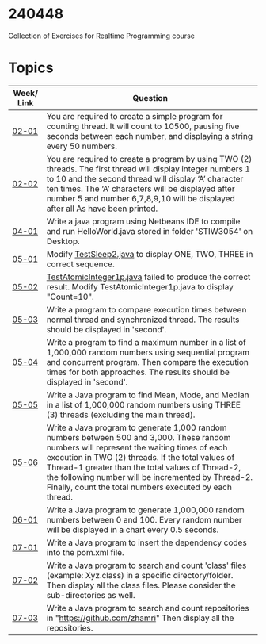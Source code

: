 # 240448
Collection of Exercises for Realtime Programming course

# Topics
| Week/ Link    | Question         |
| ------------- | -------------    |
| [02-01](https://github.com/syeel/240448/blob/master/src/main/java/Week02_01/CountTo10500.java) | You are required to create a simple program for counting thread. It will count to 10500, pausing five seconds between each number, and displaying a string every 50 numbers.|
| [02-02](https://github.com/syeel/240448/tree/master/src/main/java/Week02_02)| You are required to create a program by using TWO (2) threads. The first thread will display integer numbers 1 to 10 and the second thread will display ‘A’ character ten times. The ‘A’ characters will be displayed after number 5 and number 6,7,8,9,10 will be displayed after all As have been printed.|
| [04-01](https://github.com/syeel/240448/tree/master/src/main/java/Week04_01)| Write a java program using Netbeans IDE to compile and run HelloWorld.java stored in folder 'STIW3054' on Desktop.|
| [05-01](https://github.com/syeel/240448/tree/master/src/main/java/Week05_01)| Modify [TestSleep2.java](https://github.com/zhamri/STIW3054-RT-Programming/blob/master/src/Week_04/TestSleep2.java) to display ONE, TWO, THREE in correct sequence. |
| [05-02](https://github.com/syeel/240448/tree/master/src/main/java/Week05_02)| [TestAtomicInteger1p.java](https://github.com/zhamri/STIW3054-RT-Programming/blob/master/src/Week_05/TestAtomicInteger1p.java) failed to produce the correct result. Modify TestAtomicInteger1p.java to display "Count=10".|
| [05-03](https://github.com/syeel/240448/tree/master/src/main/java/Week05_03)| Write a program to compare execution times between normal thread and synchronized thread. The results should be displayed in 'second'.|
| [05-04](https://github.com/syeel/240448/tree/master/src/main/java/Week05_04)| Write a program to find a maximum number in a list of 1,000,000 random numbers using sequential program and concurrent program. Then compare the execution times for both approaches. The results should be displayed in 'second'.|
| [05-05](https://github.com/syeel/240448/tree/master/src/main/java/Week05_05)| Write a Java program to find Mean, Mode, and Median in a list of 1,000,000 random numbers using THREE (3) threads (excluding the main thread).|
| [05-06](https://github.com/syeel/240448/tree/master/src/main/java/Week05_06)| Write a Java program to generate 1,000 random numbers between 500 and 3,000. These random numbers will represent the waiting times of each execution in TWO (2) threads. If the total values of Thread-1 greater than the total values of Thread-2, the following number will be incremented by Thread-2. Finally, count the total numbers executed by each thread.|
| [06-01](https://github.com/syeel/240448/tree/master/src/main/java/Week06_01)| Write a Java program to generate 1,000,000 random numbers between 0 and 100. Every random number will be displayed in a chart every 0.5 seconds.|
| [07-01](https://github.com/syeel/240448/tree/master/src/main/java/Week07_01)| Write a Java program to insert the dependency codes into the pom.xml file.|
| [07-02](https://github.com/syeel/240448/tree/master/src/main/java/Week07_02)| Write a Java program to search and count 'class' files (example: Xyz.class) in a specific directory/folder. Then display all the class files. Please consider the sub-directories as well.|
| [07-03](https://github.com/syeel/240448/tree/master/src/main/java/Week07_03)| Write a Java program to search and count repositories in "https://github.com/zhamri" Then display all the repositories.|



